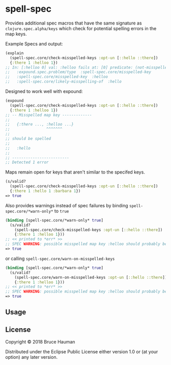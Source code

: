 # spell-spec

Provides additional spec macros that have the same signature as
`clojure.spec.alpha/keys` which check for potential spelling errors in
the map keys.

Example Specs and output:

```clojure
(explain 
  (spell-spec.core/check-misspelled-keys :opt-un [::hello ::there]) 
  {:there 1 :helloo 1})
;; In: [:helloo 0] val: :helloo fails at: [0] predicate: (not-misspelled #{:hello :there})
;; 	 :expound.spec.problem/type  :spell-spec.core/misspelled-key
;; 	 :spell-spec.core/misspelled-key  :helloo
;; 	 :spell-spec.core/likely-misspelling-of  :hello
```

Designed to work well with expound:

```clojure
(expound 
  (spell-spec.core/check-misspelled-keys :opt-un [::hello ::there]) 
  {:there 1 :helloo 1})
;; -- Misspelled map key -------------
;;
;;   {:there ..., :helloo ...}
;;                ^^^^^^^
;;
;; should be spelled
;;
;;   :hello
;;
;; -------------------------
;; Detected 1 error
```

Maps remain open for keys that aren't similar to the specifed keys.

```clojure
(s/valid? 
  (spell-spec.core/check-misspelled-keys :opt-un [::hello ::there]) 
  {:there 1 :hello 1 :barbara 1})
=> true
```

Also provides warnings instead of spec failures by binding
`spell-spec.core/*warn-only*` to `true`

```clojure
(binding [spell-spec.core/*warn-only* true]
  (s/valid? 
    (spell-spec.core/check-misspelled-keys :opt-un [::hello ::there]) 
    {:there 1 :helloo 1}))
;; << printed to *err* >>
;; SPEC WARNING: possible misspelled map key :helloo should probably be :hello in {:there 1, :helloo 1}
=> true
```

or calling `spell-spec.core/warn-on-misspelled-keys`

```clojure
(binding [spell-spec.core/*warn-only* true]
  (s/valid? 
    (spell-spec.core/warn-on-misspelled-keys :opt-un [::hello ::there]) 
    {:there 1 :helloo 1}))
;; << printed to *err* >>
;; SPEC WARNING: possible misspelled map key :helloo should probably be :hello in {:there 1, :helloo 1}
=> true
```

## Usage




## License

Copyright © 2018 Bruce Hauman

Distributed under the Eclipse Public License either version 1.0 or (at
your option) any later version.
